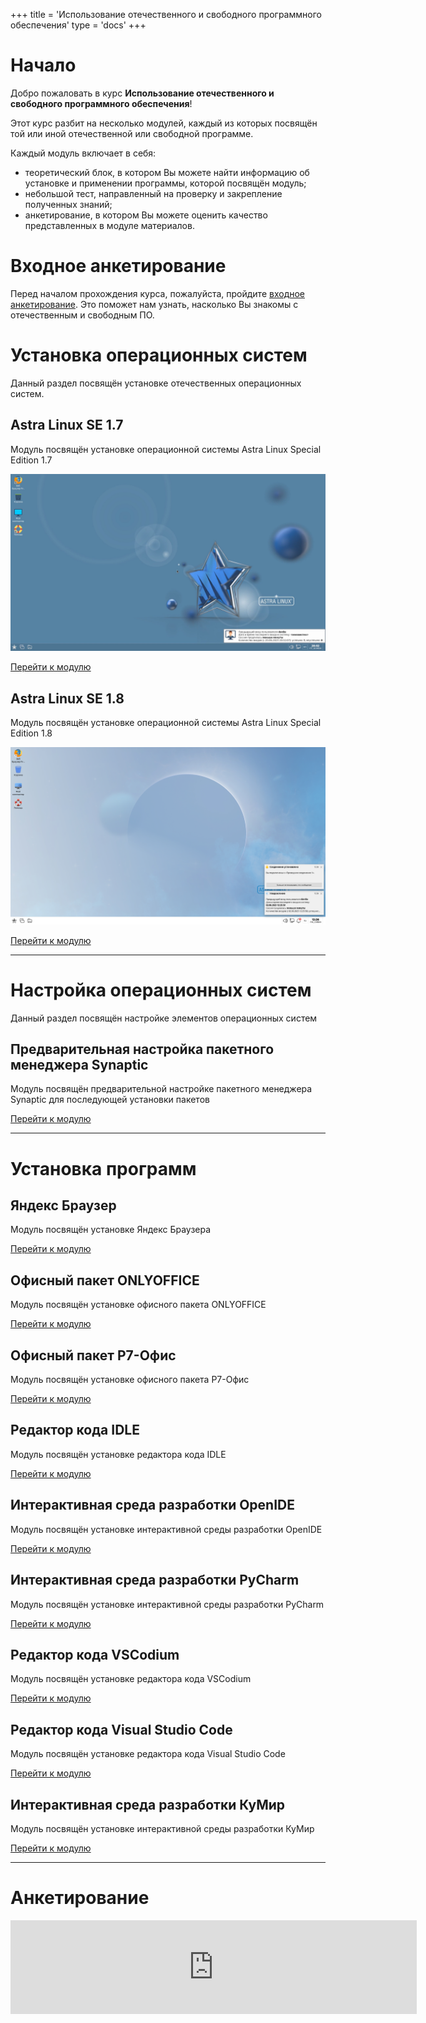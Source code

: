 +++
title = 'Использование отечественного и свободного программного обеспечения'
type = 'docs'
+++

# Начало

Добро пожаловать в курс **Использование отечественного и свободного программного обеспечения**!

Этот курс разбит на несколько модулей, каждый из которых посвящён той или иной отечественной или свободной программе.

Каждый модуль включает в себя:
* теоретический блок, в котором Вы можете найти информацию об установке и применении программы, которой посвящён модуль;
* небольшой тест, направленный на проверку и закрепление полученных знаний;
* анкетирование, в котором Вы можете оценить качество представленных в модуле материалов.

# Входное анкетирование

Перед началом прохождения курса, пожалуйста, пройдите [входное анкетирование]().
Это поможет нам узнать, насколько Вы знакомы с отечественным и свободным ПО.

# Установка операционных систем

Данный раздел посвящён установке отечественных операционных систем.

## Astra Linux SE 1.7

Модуль посвящён установке операционной системы Astra Linux Special Edition 1.7

![Рабочий стол пользователя Astra Linux SE 1.7](./docs/alse-17/images/29-desktop.png)

[Перейти к модулю](./docs/alse-17)

## Astra Linux SE 1.8

Модуль посвящён установке операционной системы Astra Linux Special Edition 1.8

![Рабочий стол пользователя Astra Linux SE 1.8](./docs/alse-18/images/17-desktop.png)

[Перейти к модулю](./docs/alse-18)

---

# Настройка операционных систем

Данный раздел посвящён настройке элементов операционных систем

## Предварительная настройка пакетного менеджера Synaptic

Модуль посвящён предварительной настройке пакетного менеджера Synaptic для последующей установки пакетов

[Перейти к модулю](./docs/synaptic)

---

# Установка программ

## Яндекс Браузер

<!--![](docs/yandex-browser/images/yandex-browser-logo.svg)-->

Модуль посвящён установке Яндекс Браузера

[Перейти к модулю](./docs/yandex-browser)

## Офисный пакет ONLYOFFICE

Модуль посвящён установке офисного пакета ONLYOFFICE

[Перейти к модулю](./docs/onlyoffice)

## Офисный пакет Р7-Офис

Модуль посвящён установке офисного пакета Р7-Офис

[Перейти к модулю](./docs/r7-office)

## Редактор кода IDLE

Модуль посвящён установке редактора кода IDLE

[Перейти к модулю](./docs/idle)

## Интерактивная среда разработки OpenIDE

Модуль посвящён установке интерактивной среды разработки OpenIDE

[Перейти к модулю](./docs/openide)

## Интерактивная среда разработки PyCharm

Модуль посвящён установке интерактивной среды разработки PyCharm

[Перейти к модулю](./docs/pycharm)

## Редактор кода VSCodium

Модуль посвящён установке редактора кода VSCodium

[Перейти к модулю](./docs/vscodium)

## Редактор кода Visual Studio Code

Модуль посвящён установке редактора кода Visual Studio Code

[Перейти к модулю](./docs/vscode)

## Интерактивная среда разработки КуМир

Модуль посвящён установке интерактивной среды разработки КуМир

[Перейти к модулю](./docs/kumir)

---

# Анкетирование

<script src="https://forms.yandex.ru/_static/embed.js"></script><iframe src="https://forms.yandex.ru/u/6856d3424936392aab7dc22e?iframe=1" frameborder="0" name="ya-form-6856d3424936392aab7dc22e" width="650"></iframe>
